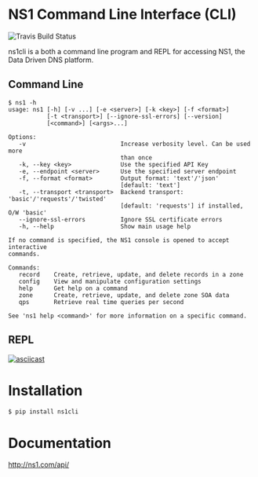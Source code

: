 NS1 Command Line Interface (CLI)
==================================

![Travis Build Status](https://travis-ci.org/ns1/ns1-cli.svg?branch=develop)

ns1cli is a both a command line program and REPL for accessing NS1, the Data Driven DNS platform.

## Command Line

```
$ ns1 -h
usage: ns1 [-h] [-v ...] [-e <server>] [-k <key>] [-f <format>]
           [-t <transport>] [--ignore-ssl-errors] [--version]
           [<command>] [<args>...]

Options:
   -v                           Increase verbosity level. Can be used more
                                than once
   -k, --key <key>              Use the specified API Key
   -e, --endpoint <server>      Use the specified server endpoint
   -f, --format <format>        Output format: 'text'/'json'
                                [default: 'text']
   -t, --transport <transport>  Backend transport: 'basic'/'requests'/'twisted'
                                [default: 'requests'] if installed, O/W 'basic'
   --ignore-ssl-errors          Ignore SSL certificate errors
   -h, --help                   Show main usage help

If no command is specified, the NS1 console is opened to accept interactive
commands.

Commands:
   record    Create, retrieve, update, and delete records in a zone
   config    View and manipulate configuration settings
   help      Get help on a command
   zone      Create, retrieve, update, and delete zone SOA data
   qps       Retrieve real time queries per second

See 'ns1 help <command>' for more information on a specific command.

```

## REPL

[![asciicast](https://asciinema.org/a/5nazwezog280u44okccrrjhop.png)](https://asciinema.org/a/5nazwezog280u44okccrrjhop)

Installation
============

```bash
$ pip install ns1cli
```

Documentation
=============

http://ns1.com/api/



